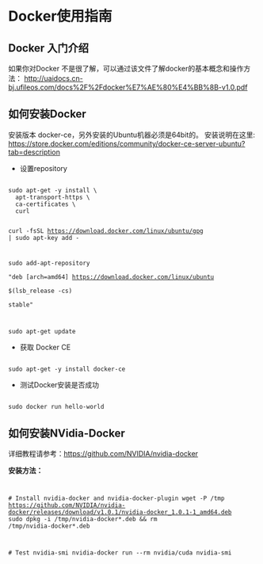 

# Docker使用指南

## Docker 入门介绍
如果你对Docker 不是很了解，可以通过该文件了解docker的基本概念和操作方法：
http://uaidocs.cn-bj.ufileos.com/docs%2F%2Fdocker%E7%AE%80%E4%BB%8B-v1.0.pdf

## 如何安装Docker
安装版本 docker-ce，另外安装的Ubuntu机器必须是64bit的。
安装说明在这里: https://store.docker.com/editions/community/docker-ce-server-ubuntu?tab=description

  * 设置repository

<code>
sudo apt-get -y install \
  apt-transport-https \
  ca-certificates \
  curl

curl -fsSL https://download.docker.com/linux/ubuntu/gpg | sudo apt-key add -

sudo add-apt-repository \
       "deb [arch=amd64] https://download.docker.com/linux/ubuntu \
       $(lsb_release -cs) \
       stable"

sudo apt-get update
</code>

  * 获取 Docker CE

<code>
sudo apt-get -y install docker-ce
</code>

  * 测试Docker安装是否成功

<code>
sudo docker run hello-world
</code>

## 如何安装NVidia-Docker
详细教程请参考：https://github.com/NVIDIA/nvidia-docker

**安装方法：**
<code>

\# Install nvidia-docker and nvidia-docker-plugin
wget -P /tmp https://github.com/NVIDIA/nvidia-docker/releases/download/v1.0.1/nvidia-docker_1.0.1-1_amd64.deb
sudo dpkg -i /tmp/nvidia-docker*.deb && rm /tmp/nvidia-docker*.deb

\# Test nvidia-smi
nvidia-docker run --rm nvidia/cuda nvidia-smi
</code>